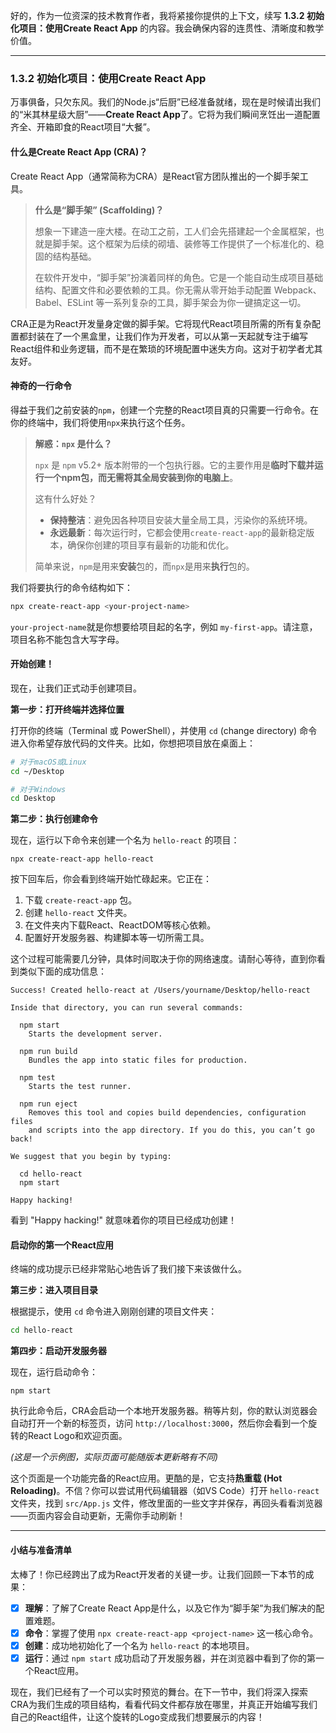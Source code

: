 好的，作为一位资深的技术教育作者，我将紧接你提供的上下文，续写 **1.3.2 初始化项目：使用Create React App** 的内容。我会确保内容的连贯性、清晰度和教学价值。

---

### 1.3.2 初始化项目：使用Create React App

万事俱备，只欠东风。我们的Node.js“后厨”已经准备就绪，现在是时候请出我们的“米其林星级大厨”——**Create React App**了。它将为我们瞬间烹饪出一道配置齐全、开箱即食的React项目“大餐”。

#### 什么是Create React App (CRA)？

Create React App（通常简称为CRA）是React官方团队推出的一个脚手架工具。

> **什么是“脚手架” (Scaffolding)？**
>
> 想象一下建造一座大楼。在动工之前，工人们会先搭建起一个金属框架，也就是脚手架。这个框架为后续的砌墙、装修等工作提供了一个标准化的、稳固的结构基础。
>
> 在软件开发中，“脚手架”扮演着同样的角色。它是一个能自动生成项目基础结构、配置文件和必要依赖的工具。你无需从零开始手动配置 Webpack、Babel、ESLint 等一系列复杂的工具，脚手架会为你一键搞定这一切。

CRA正是为React开发量身定做的脚手架。它将现代React项目所需的所有复杂配置都封装在了一个黑盒里，让我们作为开发者，可以从第一天起就专注于编写React组件和业务逻辑，而不是在繁琐的环境配置中迷失方向。这对于初学者尤其友好。

#### 神奇的一行命令

得益于我们之前安装的`npm`，创建一个完整的React项目真的只需要一行命令。在你的终端中，我们将使用`npx`来执行这个任务。

> **解惑：`npx` 是什么？**
>
> `npx` 是 `npm` v5.2+ 版本附带的一个包执行器。它的主要作用是**临时下载并运行一个npm包，而无需将其全局安装到你的电脑上**。
>
> 这有什么好处？
>
> *   **保持整洁**：避免因各种项目安装大量全局工具，污染你的系统环境。
> *   **永远最新**：每次运行时，它都会使用`create-react-app`的最新稳定版本，确保你创建的项目享有最新的功能和优化。
>
> 简单来说，`npm`是用来**安装**包的，而`npx`是用来**执行**包的。

我们将要执行的命令结构如下：

```bash
npx create-react-app <your-project-name>
```

`your-project-name`就是你想要给项目起的名字，例如 `my-first-app`。请注意，项目名称不能包含大写字母。

#### 开始创建！

现在，让我们正式动手创建项目。

**第一步：打开终端并选择位置**

打开你的终端（Terminal 或 PowerShell），并使用 `cd` (change directory) 命令进入你希望存放代码的文件夹。比如，你想把项目放在桌面上：

```bash
# 对于macOS或Linux
cd ~/Desktop

# 对于Windows
cd Desktop
```

**第二步：执行创建命令**

现在，运行以下命令来创建一个名为 `hello-react` 的项目：

```code_example
npx create-react-app hello-react
```

按下回车后，你会看到终端开始忙碌起来。它正在：
1.  下载 `create-react-app` 包。
2.  创建 `hello-react` 文件夹。
3.  在文件夹内下载React、ReactDOM等核心依赖。
4.  配置好开发服务器、构建脚本等一切所需工具。

这个过程可能需要几分钟，具体时间取决于你的网络速度。请耐心等待，直到你看到类似下面的成功信息：

```
Success! Created hello-react at /Users/yourname/Desktop/hello-react

Inside that directory, you can run several commands:

  npm start
    Starts the development server.

  npm run build
    Bundles the app into static files for production.

  npm test
    Starts the test runner.

  npm run eject
    Removes this tool and copies build dependencies, configuration files
    and scripts into the app directory. If you do this, you can’t go back!

We suggest that you begin by typing:

  cd hello-react
  npm start

Happy hacking!
```

看到 "Happy hacking!" 就意味着你的项目已经成功创建！

#### 启动你的第一个React应用

终端的成功提示已经非常贴心地告诉了我们接下来该做什么。

**第三步：进入项目目录**

根据提示，使用 `cd` 命令进入刚刚创建的项目文件夹：

```bash
cd hello-react
```

**第四步：启动开发服务器**

现在，运行启动命令：

```code_example
npm start
```

执行此命令后，CRA会启动一个本地开发服务器。稍等片刻，你的默认浏览器会自动打开一个新的标签页，访问 `http://localhost:3000`，然后你会看到一个旋转的React Logo和欢迎页面。



*(这是一个示例图，实际页面可能随版本更新略有不同)*

这个页面是一个功能完备的React应用。更酷的是，它支持**热重载 (Hot Reloading)**。不信？你可以尝试用代码编辑器（如VS Code）打开 `hello-react` 文件夹，找到 `src/App.js` 文件，修改里面的一些文字并保存，再回头看看浏览器——页面内容会自动更新，无需你手动刷新！

---

#### 小结与准备清单

太棒了！你已经跨出了成为React开发者的关键一步。让我们回顾一下本节的成果：

*   [x] **理解**：了解了Create React App是什么，以及它作为“脚手架”为我们解决的配置难题。
*   [x] **命令**：掌握了使用 `npx create-react-app <project-name>` 这一核心命令。
*   [x] **创建**：成功地初始化了一个名为 `hello-react` 的本地项目。
*   [x] **运行**：通过 `npm start` 成功启动了开发服务器，并在浏览器中看到了你的第一个React应用。

现在，我们已经有了一个可以实时预览的舞台。在下一节中，我们将深入探索CRA为我们生成的项目结构，看看代码文件都存放在哪里，并真正开始编写我们自己的React组件，让这个旋转的Logo变成我们想要展示的内容！